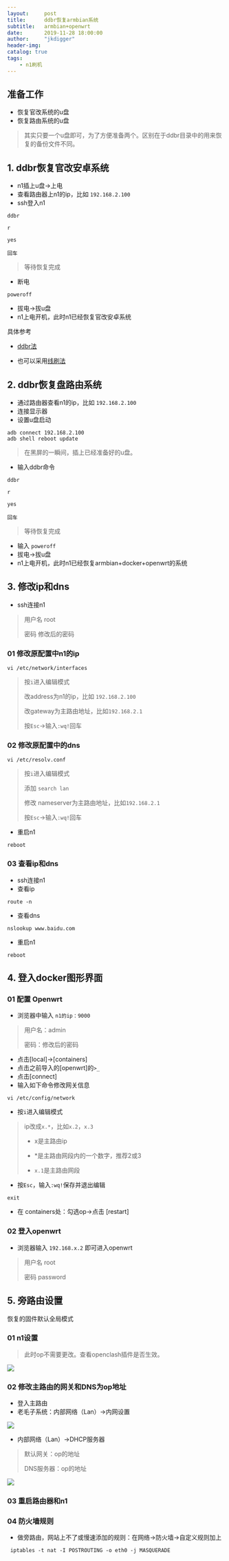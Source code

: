 ```yaml
---
layout:     post
title:      ddbr恢复armbian系统
subtitle:  	armbian+openwrt
date:       2019-11-28 18:00:00
author:     "jkdigger"
header-img: 
catalog: true
tags:
    - n1刷机
---
```




## 准备工作

- 恢复官改系统的u盘
- 恢复路由系统的u盘

> 其实只要一个u盘即可，为了方便准备两个。区别在于ddbr目录中的用来恢复的备份文件不同。

## 1. ddbr恢复官改安卓系统

- n1插上u盘→上电
- 查看路由器上n1的ip，比如 `192.168.2.100`
- ssh登入n1

```
ddbr

r

yes

回车
```

> 等待恢复完成

- 断电

```
poweroff
```

- 拔电→拔u盘
- n1上电开机，此时n1已经恢复官改安卓系统



具体参考

- [ddbr法](http://jkdigger.me/2019/10/27/n1%E6%81%A2%E5%A4%8DEMMC-ddbr%E6%B3%95/)

- 也可以采用[线刷法](http://jkdigger.me/2019/11/06/n1%E6%81%A2%E5%A4%8Demmc-%E7%BA%BF%E5%88%B7%E6%B3%95/)

## 2. ddbr恢复盘路由系统

- 通过路由器查看n1的ip，比如 `192.168.2.100`
- 连接显示器
- 设置u盘启动

```
adb connect 192.168.2.100
adb shell reboot update
```

> 在黑屏的一瞬间，插上已经准备好的u盘。

- 输入ddbr命令

```
ddbr

r

yes

回车
```

> 等待恢复完成

- 输入 `poweroff`
- 拔电→拔u盘
- n1上电开机，此时n1已经恢复armbian+docker+openwrt的系统

## 3. 修改ip和dns

- ssh连接n1

> 用户名 root
>
> 密码 修改后的密码

### 01 修改原配置中n1的ip

```
vi /etc/network/interfaces
```

> 按`i`进入编辑模式
>
> 改address为n1的ip，比如 `192.168.2.100`
>
> 改gateway为主路由地址，比如`192.168.2.1`
>
> 按`Esc`→输入`:wq!`回车

### 02 修改原配置中的dns

```
vi /etc/resolv.conf
```

> 按`i`进入编辑模式
>
> 添加 `search lan`
>
> 修改 nameserver为主路由地址，比如`192.168.2.1`
>
> 按`Esc`→输入`:wq!`回车

- 重启n1

```
reboot
```

### 03 查看ip和dns

- ssh连接n1
- 查看ip

```
route -n
```

- 查看dns

```
nslookup www.baidu.com
```

- 重启n1

```
reboot
```

## 4. 登入docker图形界面

### 01 配置 Openwrt

- 浏览器中输入 `n1的ip：9000`

> 用户名：admin
>
> 密码：修改后的密码

- 点击[local]→[containers]
- 点击之前导入的[openwrt]的`>_`
- 点击[connect]
- 输入如下命令修改网关信息

```
vi /etc/config/network
```

- 按`i`进入编辑模式

> ip改成`x.*`，比如`x.2`，`x.3`
>
> - x是主路由ip
> - *是主路由网段内的一个数字，推荐2或3
>
> - `x.1`是主路由网段

- 按`Esc`，输入`:wq!`保存并退出编辑 

```
exit
```

-  在 containers处：勾选op→点击 [restart] 

### 02 登入openwrt

- 浏览器输入 `192.168.x.2` 即可进入openwrt

> 用户名 root
>
> 密码 password



## 5. 旁路由设置

恢复的固件默认全局模式

### 01 n1设置

> 此时op不需要更改。查看openclash插件是否生效。

![](https://raw.githubusercontent.com/jkdigger/picForBlog/master/images/20191127230010.jpg)

### 02 修改主路由的网关和DNS为op地址

- 登入主路由
- 老毛子系统：内部网络（Lan）→内网设置

![](https://raw.githubusercontent.com/jkdigger/picForBlog/master/images/20191127225617.jpg)

- 内部网络（Lan）→DHCP服务器

> 默认网关：op的地址
>
> DNS服务器：op的地址

![](https://raw.githubusercontent.com/jkdigger/picForBlog/master/images/20191127225434.jpg)

### 03 重启路由器和n1

### 04 防火墙规则

- 做旁路由，网站上不了或慢速添加的规则：在网络→防火墙→自定义规则加上 

```
 iptables -t nat -I POSTROUTING -o eth0 -j MASQUERADE
```

